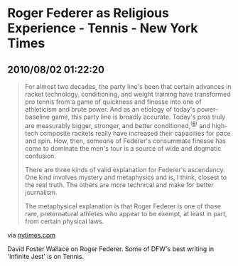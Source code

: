 # Roger Federer as Religious Experience - Tennis - New York Times
## 2010/08/02 01:22:20 

<div class="posterous_bookmarklet_entry">
  <blockquote class="posterous_long_quote"><p>For almost two decades, the party line's been that certain advances in racket technology, conditioning, and weight training have transformed pro tennis from a game of quickness and finesse into one of athleticism and brute power. And as an etiology of today's power-baseline game, this party line is broadly accurate. Today's pros truly are measurably bigger, stronger, and better conditioned,<sup>(<a href="http://www.nytimes.com/2006/08/20/sports/playmagazine/20federer-footnotes.html?pagewanted=all#footnote6">6</a>)</sup> and high-tech composite rackets really have increased their capacities for pace and spin. How, then, someone of Federer's consummate finesse has come to dominate the men's tour is a source of wide and dogmatic confusion.</p><p>There are three kinds of valid explanation for Federer's ascendancy. One kind involves mystery and metaphysics and is, I think, closest to the real truth. The others are more technical and make for better journalism.</p><p>The metaphysical explanation is that Roger Federer is one of those rare, preternatural athletes who appear to be exempt, at least in part, from certain physical laws.</p></blockquote>

<div class="posterous_quote_citation">via <a href="http://www.nytimes.com/2006/08/20/sports/playmagazine/20federer.html?_r=4&amp;pagewanted=all">nytimes.com</a></div>
<p>David Foster Wallace on Roger Federer. Some of DFW's best writing in 'Infinite Jest' is on Tennis.</p></div>
